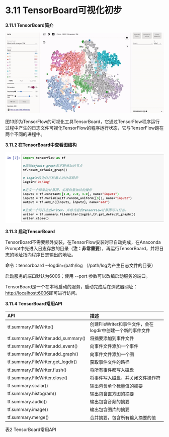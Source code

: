 # 3.11 TensorBoard可视化初步

**3.11.1 TensorBoard简介**

![&#x56FE;13 TensorBoard](../.gitbook/assets/image%20%28197%29.png)

图13即为TensorFlow的可视化工具TensorBoard，它通过TensorFlow程序运行过程中产生的日志文件可视化TensorFlow的程序运行状态，它与TensorFlow跑在两个不同的进程中。

**3.11.2 在TensorBoard中查看图结构**

![&#x56FE;14 &#x5728;TensorBoard&#x4E2D;&#x67E5;&#x770B;&#x56FE;&#x7ED3;&#x6784;](../.gitbook/assets/image%20%2888%29.png)

**3.11.3**       **启动TensorBoard**

TensorBoard不需要额外安装，在TensorFlow安装时已自动完成，在Anaconda Prompt中先进入日志存放的目录（**注：非常重要**），再运行TensorBoard，并将日志的地址指向程序日志输出的地址。

命令：tensorboard --logdir=/path/log （/path/log为产生日志文件的目录）

启动服务的端口默认为6006；使用 --port 参数可以改编启动服务的端口。

TensorBoard是一个在本地启动的服务，启动完成后在浏览器网址：[http://localhost:6006](http://localhost:6006)即可进行访问。

**3.11.4 TensorBoard常用API**

| **API** | **描述** |
| :--- | :--- |
| tf.summary.FileWrite\(\) | 创建FileWriter和事件文件，会在logdir中创建一个新的事件文件 |
| tf.summary.FileWriter.add\_summary\(\) | 将摘要添加到事件文件 |
| tf.summary.FileWriter.add\_event\(\) | 向事件文件添加一个事件 |
| tf.summary.FileWriter.add\_graph\(\) | 向事件文件添加一个图 |
| tf.summary.FileWriter.get\_logdir\(\) | 获取事件文件的路径 |
| tf.summary.FileWriter.flush\(\) | 将所有事件都写入磁盘 |
| tf.summary.FileWriter.close\(\) | 将事件写入磁盘，并关闭文件操作符 |
| tf.summary.scalar\(\) | 输出包含单个标量值的摘要 |
| tf.summary.histogram\(\) | 输出包含直方图的摘要 |
| tf.summary.audio\(\) | 输出包含音频的摘要 |
| tf.summary.image\(\) | 输出包含图片的摘要 |
| tf.summary.merge\(\) | 合并摘要，包含所有输入摘要的值 |

表2 TensorBoard常用API

